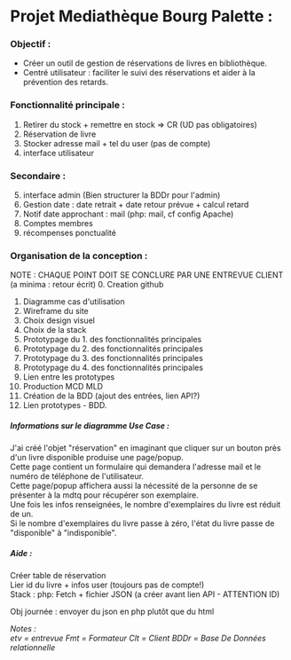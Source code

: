 # **Projet Mediathèque Bourg Palette :**

### **Objectif :**
- Créer un outil de gestion de réservations de livres en bibliothèque.
- Centré utilisateur : faciliter le suivi des réservations et aider à la prévention des retards.

### **Fonctionnalité principale :**
1. Retirer du stock + remettre en stock => CR (UD pas obligatoires)
2. Réservation de livre
3. Stocker adresse mail + tel du user (pas de compte)
4. interface utilisateur

### **Secondaire :**
5. interface admin (Bien structurer la BDDr pour l'admin)
6. Gestion date : date retrait + date retour prévue + calcul retard
7. Notif date approchant : mail (php: mail, cf config Apache)
8. Comptes membres
9. récompenses ponctualité

### **Organisation de la conception :**
NOTE : CHAQUE POINT DOIT SE CONCLURE PAR UNE ENTREVUE CLIENT (a minima : retour écrit)
0. Creation github
1. Diagramme cas d'utilisation
2. Wireframe du site
3. Choix design visuel
4. Choix de la stack
5. Prototypage du 1. des fonctionnalités principales
6. Prototypage du 2. des fonctionnalités principales
7. Prototypage du 3. des fonctionnalités principales
8. Prototypage du 4. des fonctionnalités principales
9. Lien entre les prototypes
10. Production MCD MLD
11. Création de la BDD (ajout des entrées, lien API?)
12. Lien prototypes - BDD.

##### **Informations sur le diagramme Use Case :**
J'ai créé l'objet "réservation" en imaginant que cliquer sur un bouton près d'un livre disponible produise une page/popup.  
Cette page contient un formulaire qui demandera l'adresse mail et le numéro de téléphone de l'utilisateur.  
Cette page/popup affichera aussi la nécessité de la personne de se présenter à la mdtq pour récupérer son exemplaire.  
Une fois les infos renseignées, le nombre d'exemplaires du livre est réduit de un.  
Si le nombre d'exemplaires du livre passe à zéro, l'état du livre passe de "disponible" à "indisponible".  

##### **Aide :**
Créer table de réservation  
Lier id du livre + infos user (toujours pas de compte!)  
Stack : php: Fetch + fichier JSON (a créer avant lien API - ATTENTION ID)  

Obj journée : envoyer du json en php plutôt que du html

_Notes :_  
_etv = entrevue_
_Fmt = Formateur_
_Clt = Client_
_BDDr = Base De Données relationnelle_